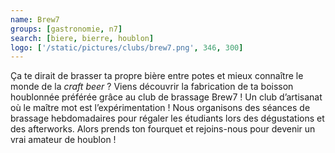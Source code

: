 ```yaml
---
name: Brew7
groups: [gastronomie, n7]
search: [biere, bierre, houblon]
logo: ['/static/pictures/clubs/brew7.png', 346, 300]
---
```

Ça te dirait de brasser ta propre bière entre potes et mieux connaître le monde de la *craft beer* ? Viens découvrir la fabrication de ta boisson houblonnée préférée grâce au club de brassage Brew7 ! Un club d’artisanat où le maître mot est l’expérimentation ! Nous organisons des séances de brassage hebdomadaires pour régaler les étudiants lors des dégustations et des afterworks. Alors prends ton fourquet et rejoins-nous pour devenir un vrai amateur de houblon !
